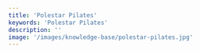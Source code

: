 ```yaml
---
title: 'Polestar Pilates'
keywords: 'Polestar Pilates'
description: ''
image: '/images/knowledge-base/polestar-pilates.jpg'
---
```

